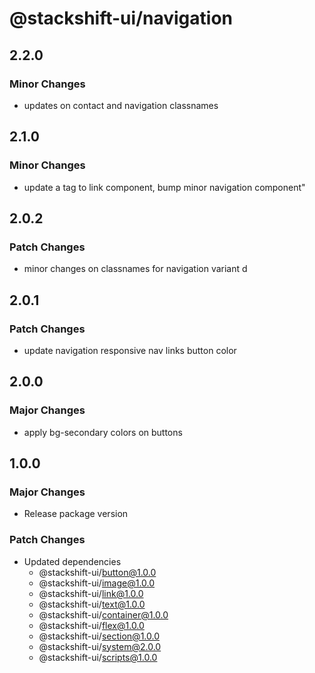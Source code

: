 # @stackshift-ui/navigation

## 2.2.0

### Minor Changes

- updates on contact and navigation classnames

## 2.1.0

### Minor Changes

- update a tag to link component, bump minor navigation component"

## 2.0.2

### Patch Changes

- minor changes on classnames for navigation variant d

## 2.0.1

### Patch Changes

- update navigation responsive nav links button color

## 2.0.0

### Major Changes

- apply bg-secondary colors on buttons

## 1.0.0

### Major Changes

- Release package version

### Patch Changes

- Updated dependencies
  - @stackshift-ui/button@1.0.0
  - @stackshift-ui/image@1.0.0
  - @stackshift-ui/link@1.0.0
  - @stackshift-ui/text@1.0.0
  - @stackshift-ui/container@1.0.0
  - @stackshift-ui/flex@1.0.0
  - @stackshift-ui/section@1.0.0
  - @stackshift-ui/system@2.0.0
  - @stackshift-ui/scripts@1.0.0
